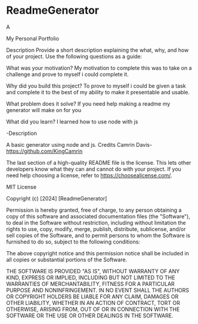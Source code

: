# ReadmeGenerator
A


My Personal Portfolio

Description
Provide a short description explaining the what, why, and how of your project. Use the following questions as a guide:

What was your motivation? My motivation to complete this was to take on a challenge and prove to myself i could complete it.

Why did you build this project?
To prove to myself i could be given a task and complete it to the best of my ability to make it presentable and usable.

What problem does it solve? If you need help making a readme my generator will make on for you

What did you learn? I learned how to use node with js

-Description

A basic generator using node and js.
Credits
Camrin Davis-https://github.com/KingCamrin

The last section of a high-quality README file is the license. This lets other developers know what they can and cannot do with your project. If you need help choosing a license, refer to https://choosealicense.com/.

MIT License

Copyright (c) [2024] [ReadmeGenerator]

Permission is hereby granted, free of charge, to any person obtaining a copy of this software and associated documentation files (the "Software"), to deal in the Software without restriction, including without limitation the rights to use, copy, modify, merge, publish, distribute, sublicense, and/or sell copies of the Software, and to permit persons to whom the Software is furnished to do so, subject to the following conditions:

The above copyright notice and this permission notice shall be included in all copies or substantial portions of the Software.

THE SOFTWARE IS PROVIDED "AS IS", WITHOUT WARRANTY OF ANY KIND, EXPRESS OR IMPLIED, INCLUDING BUT NOT LIMITED TO THE WARRANTIES OF MERCHANTABILITY, FITNESS FOR A PARTICULAR PURPOSE AND NONINFRINGEMENT. IN NO EVENT SHALL THE AUTHORS OR COPYRIGHT HOLDERS BE LIABLE FOR ANY CLAIM, DAMAGES OR OTHER LIABILITY, WHETHER IN AN ACTION OF CONTRACT, TORT OR OTHERWISE, ARISING FROM, OUT OF OR IN CONNECTION WITH THE SOFTWARE OR THE USE OR OTHER DEALINGS IN THE SOFTWARE.
